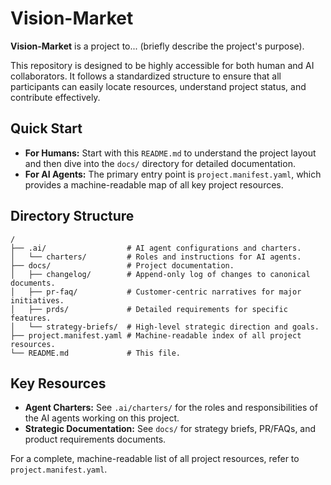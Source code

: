# Vision-Market

**Vision-Market** is a project to... (briefly describe the project's purpose).

This repository is designed to be highly accessible for both human and AI collaborators. It follows a standardized structure to ensure that all participants can easily locate resources, understand project status, and contribute effectively.

## Quick Start

- **For Humans:** Start with this `README.md` to understand the project layout and then dive into the `docs/` directory for detailed documentation.
- **For AI Agents:** The primary entry point is `project.manifest.yaml`, which provides a machine-readable map of all key project resources.

## Directory Structure

```
/
├── .ai/                  # AI agent configurations and charters.
│   └── charters/         # Roles and instructions for AI agents.
├── docs/                 # Project documentation.
│   ├── changelog/        # Append-only log of changes to canonical documents.
│   ├── pr-faq/           # Customer-centric narratives for major initiatives.
│   ├── prds/             # Detailed requirements for specific features.
│   └── strategy-briefs/  # High-level strategic direction and goals.
├── project.manifest.yaml # Machine-readable index of all project resources.
└── README.md             # This file.
```

## Key Resources

- **Agent Charters:** See `.ai/charters/` for the roles and responsibilities of the AI agents working on this project.
- **Strategic Documentation:** See `docs/` for strategy briefs, PR/FAQs, and product requirements documents.

For a complete, machine-readable list of all project resources, refer to `project.manifest.yaml`.
